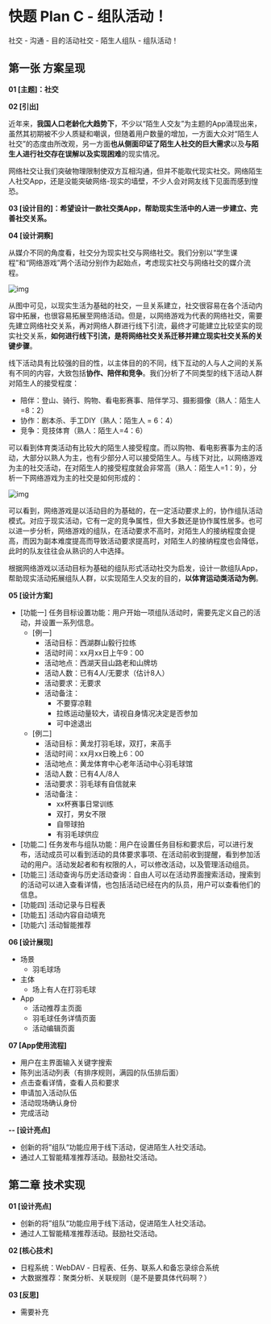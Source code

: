 # 快题 Plan C - 组队活动！

社交 - 沟通 - 目的活动社交 - 陌生人组队 - 组队活动！



## 第一张 方案呈现

**01 [主题]：社交**

**02 [引出]**

近年来，**我国人口老龄化大趋势下**，不少以“陌生人交友”为主题的App涌现出来，虽然其初期被不少人质疑和嘲讽，但随着用户数量的增加，一方面大众对“陌生人社交”的态度由所改观，另一方面**也从侧面印证了陌生人社交的巨大需求**以及**与陌生人进行社交存在误解以及实现困难**的现实情况。

网络社交让我们突破物理限制使双方互相沟通，但并不能取代现实社交。网络陌生人社交App，还是没能突破网络-现实的墙壁，不少人会对网友线下见面而感到惶恐。

**03 [设计目的]：希望设计一款社交类App，帮助现实生活中的人进一步建立、完善社交关系。**

**04 [设计洞察]**

从媒介不同的角度看，社交分为现实社交与网络社交。我们分别以“学生课程”和“网络游戏”两个活动分别作为起始点，考虑现实社交与网络社交的媒介流程。

![img](../../../../../../Changes729_image/raw/main/ln/PlanC/%E7%A4%BE%E4%BA%A4%E6%96%B9%E5%BC%8F.png)

从图中可见，以现实生活为基础的社交，一旦关系建立，社交很容易在各个活动内容中拓展，也很容易拓展至网络活动。但是，以网络游戏为代表的网络社交，需要先建立网络社交关系，再对网络人群进行线下引流，最终才可能建立比较坚实的现实社交关系，**如何进行线下引流，是将网络社交关系迁移并建立现实社交关系的关键步骤**。

线下活动具有比较强的目的性，以主体目的的不同，线下互动的人与人之间的关系有不同的内容，大致包括**协作、陪伴和竞争**。我们分析了不同类型的线下活动人群对陌生人的接受程度：

- 陪伴：登山、骑行、购物、看电影赛事、陪伴学习、摄影摄像（熟人：陌生人=8：2）
- 协作：剧本杀、手工DIY（熟人：陌生人 = 6：4）
- 竞争：竞技体育（熟人：陌生人=4：6）

可以看到体育类活动有比较大的陌生人接受程度。而以购物、看电影赛事为主的活动，大部分以熟人为主，也有少部分人可以接受陌生人。与线下对比，以网络游戏为主的社交活动，在对陌生人的接受程度就会非常高（熟人：陌生人=1：9），分析一下网络游戏为主的社交是如何形成的：

![img](../../../../../../Changes729_image/raw/main/ln/PlanC/%E7%BD%91%E7%BB%9C%E6%B8%B8%E6%88%8F%E7%A4%BE%E4%BA%A4%E5%85%B3%E7%B3%BB%E7%9A%84%E8%A1%8C%E7%A8%8B.png)

可以看到，网络游戏是以活动目的为基础的，在一定活动要求上的，协作组队活动模式。对应于现实活动，它有一定的竞争属性，但大多数还是协作属性居多。也可以进一步分析，网络游戏的组队，在活动要求不高时，对陌生人的接纳程度会提高，而因为副本难度提高而导致活动要求提高时，对陌生人的接纳程度也会降低，此时的队友往往会从熟识的人中选择。

根据网络游戏以活动目标为基础的组队形式活动社交为启发，设计一款组队App，帮助现实活动拓展组队人群，以实现陌生人交友的目的，**以体育运动类活动为例**。

**05 [设计方案]**

- [功能一] 任务目标设置功能：用户开始一项组队活动时，需要先定义自己的活动，并设置一系列信息。
  - [例一]
    - 活动目标：西湖群山毅行拉练
    - 活动时间：xx月xx日上午9：00
    - 活动地点：西湖天目山路老和山牌坊
    - 活动人数：已有4人/无要求（估计8人）
    - 活动要求：无要求
    - 活动备注：
      - 不要穿凉鞋
      - 拉练运动量较大，请视自身情况决定是否参加
      - 可中途退出
  - [例二]
    - 活动目标：黄龙打羽毛球，双打，来高手
    - 活动时间：xx月xx日晚上6：00
    - 活动地点：黄龙体育中心老年活动中心羽毛球馆
    - 活动人数：已有4人/8人
    - 活动要求：羽毛球有自信就来
    - 活动备注：
      - xx杯赛事日常训练
      - 双打，男女不限
      - 自带球拍
      - 有羽毛球供应
- [功能二] 任务发布与组队功能：用户在设置任务目标和要求后，可以进行发布，活动成员可以看到活动的具体要求事项、在活动前收到提醒，看到参加活动的用户。活动发起者和有权限的人，可以修改活动，以及管理活动组员。
- [功能三] 活动查询与历史活动查询：自由人可以在活动界面搜索活动，搜索到的活动可以进入查看详情，也包括活动已经在内的队员，用户可以查看他们的信息。
- [功能四] 活动记录与日程表
- [功能五] 活动内容自动填充
- [功能六] 活动智能推荐



**06 [设计展现]**

- 场景
  - 羽毛球场
- 主体
  - 场上有人在打羽毛球
- App
  - 活动推荐主页面
  - 羽毛球任务详情页面
  - 活动编辑页面



**07 [App使用流程]**

- 用户在主界面输入关键字搜索
- 陈列出活动列表（有排序规则，满园的队伍排后面）
- 点击查看详情，查看人员和要求
- 申请加入活动队伍
- 活动现场确认身份
- 完成活动



**-- [设计亮点]**

- 创新的将”组队“功能应用于线下活动，促进陌生人社交活动。
- 通过人工智能精准推荐活动。鼓励社交活动。



## 第二章 技术实现

**01 [设计亮点]**

- 创新的将”组队“功能应用于线下活动，促进陌生人社交活动。
- 通过人工智能精准推荐活动。鼓励社交活动。



**02 [核心技术]**

- 日程系统：WebDAV - 日程表、任务、联系人和备忘录综合系统
- 大数据推荐：聚类分析、关联规则（是不是要具体代码啊？）



**03 [反思]**

- 需要补充

